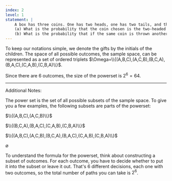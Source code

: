 ```yaml
---
index: 2
level: 1
statement: |
    A box has three coins. One has two heads, one has two tails, and the other is a fair coin with one head and one tail. A coin is chosen at random, is flipped, and comes up heads.   
    (a) What is the probability that the coin chosen is the two-headed coin?  
    (b) What is the probability that if the same coin is thrown another time, it will come up heads?   
---
```


To keep our notations simple, we denote the gifts by the initials of the children. The space of all possible outcomes, the sample space, can be represented as a set of ordered triplets $\Omega=\\{(A,B,C),(A,C,B),(B,C,A),(B,A,C),(C,A,B),(C,B,A)\\}$.

Since there are 6 outcomes, the size of the powerset is $2^6 = 64$.

---

Additional Notes:

The power set is the set of all possible subsets of the sample space. To give you a few examples, the following subsets are parts of the powerset:

$\\{(A,B,C),(A,C,B)\\}$

$\\{(B,C,A),(B,A,C),(C,A,B),(C,B,A)\\}$

$\\{(A,B,C),(A,C,B),(B,C,A),(B,A,C),(C,A,B),(C,B,A)\\}$

$\emptyset$

To understand the formula for the powerset, think about constructing a subset of outcomes. For each outcome, you have to decide whether to put it into the subset or leave it out. That's 6 different decisions, each one with two outcomes, so the total number of paths you can take is $2^6$.

